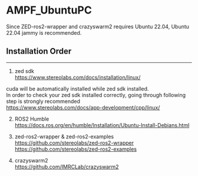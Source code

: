 # AMPF_UbuntuPC


Since ZED-ros2-wrapper and crazyswarm2 requires Ubuntu 22.04,
Ubuntu 22.04 jammy is recommended.

Installation Order
------------------
- - -
1. zed sdk    
<https://www.stereolabs.com/docs/installation/linux/>

cuda will be automatically installed while zed sdk installed.   
In order to check your zed sdk installed correctly, going through following step is strongly recommended   
<https://www.stereolabs.com/docs/app-development/cpp/linux/>   

2. ROS2 Humble    
<https://docs.ros.org/en/humble/Installation/Ubuntu-Install-Debians.html>

3. zed-ros2-wrapper & zed-ros2-examples     
<https://github.com/stereolabs/zed-ros2-wrapper>    
<https://github.com/stereolabs/zed-ros2-examples>

5. crazyswarm2    
<https://github.com/IMRCLab/crazyswarm2>
